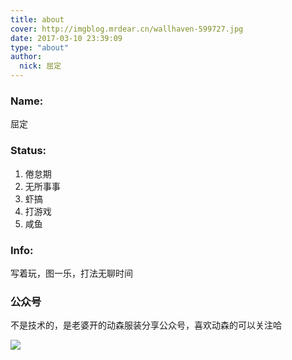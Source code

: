 ```yaml
---
title: about
cover: http://imgblog.mrdear.cn/wallhaven-599727.jpg
date: 2017-03-10 23:39:09
type: "about"
author: 
  nick: 屈定
---
```


### Name:
屈定

### Status:
1. 倦怠期
2. 无所事事
3. 虾搞
4. 打游戏
5. 咸鱼

### Info:

写着玩，图一乐，打法无聊时间

### 公众号

不是技术的，是老婆开的动森服装分享公众号，喜欢动森的可以关注哈

![](https://imgblog.mrdear.cn/uPic/640_1614387106.png "")

